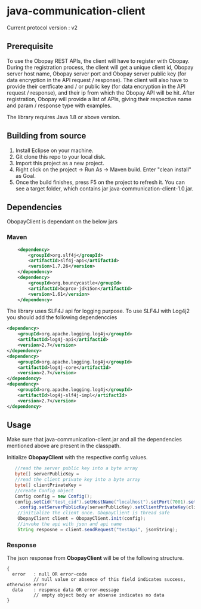 # java-communication-client

Current protocol version : v2

## Prerequisite

To use the Obopay REST APIs, the client will have to register with Obopay. During the registration process, the client will get a unique client id, Obopay server host name, Obopay server port and Obopay server public key (for data encryption in the API request / response). The client will also have to provide their certficate and / or public key (for data encryption in the API request / response), and their ip from which the Obopay API will be hit. After registration, Obopay will provide a list of APIs, giving their respective name and param / response type with examples.

The library requires Java 1.8 or above version.

## Building from source

1. Install Eclipse on your machine.
2. Git clone this repo to your local disk.
3. Import this project as a new project.
4. Right click on the project -> Run As -> Maven build. Enter "clean install" as Goal.
5. Once the build finishes, press F5 on the project to refresh it. You can see a target folder, which contains jar java-communication-client-1.0.jar.

## Dependencies
ObopayClient is dependant on the below jars
### Maven
```xml
	<dependency>
  		<groupId>org.slf4j</groupId>
  		<artifactId>slf4j-api</artifactId>
  		<version>1.7.26</version>
  	</dependency>
  	<dependency>
  		<groupId>org.bouncycastle</groupId>
  		<artifactId>bcprov-jdk15on</artifactId>
  		<version>1.61</version>
  	</dependency>
```
The library uses SLF4J api for logging purpose.
To use SLF4J with Log4j2 you should add the following dependenccies
```xml
<dependency>
    <groupId>org.apache.logging.log4j</groupId>
    <artifactId>log4j-api</artifactId>
    <version>2.7</version>
</dependency>
<dependency>
    <groupId>org.apache.logging.log4j</groupId>
    <artifactId>log4j-core</artifactId>
    <version>2.7</version>
</dependency>
<dependency>
    <groupId>org.apache.logging.log4j</groupId>
    <artifactId>log4j-slf4j-impl</artifactId>
    <version>2.7</version>
</dependency>
```

## Usage

Make sure that java-communication-client.jar and all the dependencies mentioned above are present in the classpath.

Initialize **ObopayClient** with the respective config values.
```Java
   //read the server public key into a byte array
   byte[] serverPublicKey = 
   //read the client private key into a byte array
   byte[] clientPrivateKey =
   //create Config object
   Config config = new Config();
   config.setCid("test_cid").setHostName("localhost").setPort(7001).setProtocolVersion("v2")
	.config.setServerPublicKey(serverPublicKey).setClientPrivateKey(clientPrivateKey);
	//initialize the client once. ObopayClient is thread safe
	ObopayClient client = ObopayClient.init(config);
	//invoke the api with json and api name
	String resposne = client.sendRequest("testApi", jsonString);
```
### Response 
The json response from **ObopayClient** will be of the following structure.

    {
      error   : null OR error-code
              // null value or absence of this field indicates success, otherwise error
      data    : response data OR error-message
              // empty object body or absense indicates no data
	}
